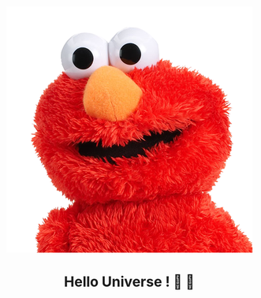 <p align="center"><img src="https://github.com/onlymachiavelli/onlymachiavelli/blob/main/elmo.png" /></p>
<h1 align="center">Hello Universe ! 👋 👋</h1>

